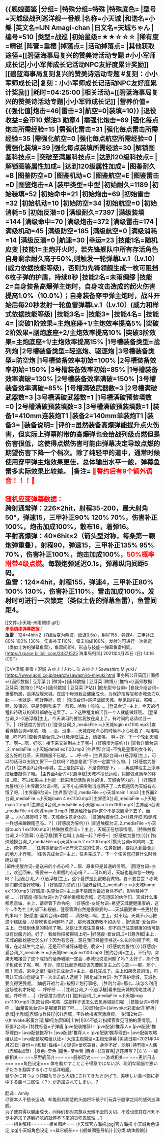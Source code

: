 {{舰娘图鉴 
|分组=
|特殊分组=特殊
|特殊底色=
|型号=天城级战列巡洋舰一番舰
|名称=小天城
|和谐名=小鳐
|英文名=IJN Amagi-chan
|日文名=天城ちゃん
|编号=510
|类型=战巡
|初始星级=★★☆☆☆
|稀有度=精锐
|阵营=重樱
|掉落点=
|活动掉落点=
|其他获取途径=[[碧蓝海事局复兴的赞美诗活动专题 #小小军师成长记|小小军师成长记活动NPC友好度累计奖励]]<br>[[碧蓝海事局复刻复兴的赞美诗活动专题 #复刻：小小军师成长记|复刻：小小军师成长记活动NPC友好度累计奖励]]
|耗时=04:25:00
|相关活动=[[碧蓝海事局复兴的赞美诗活动专题|小小军师成长记]]
|营养价值={{强化值|炮击=46|雷击=3|航空=0|装填=10}}
|退役收益=金币10 燃油3 勋章4
|需强化炮击=69
|强化每点炮击所需经验=15
|需强化雷击=31
|强化每点雷击所需经验=35
|需强化航空=0
|强化每点航空所需经验=0
|需强化装填=39
|强化每点装填所需经验=30
|解锁图鉴科技点=
|突破至满星科技点=
|达到120级科技点=
|解锁图鉴属性加成=
|达到120级属性加成=
|图鉴耐久=B
|图鉴防空=D
|图鉴机动=C
|图鉴航空=E
|图鉴雷击=D
|图鉴炮击=A
|装甲类型=中型
|初始耐久=1189
|初始装填=52
|初始命中=21
|初始炮击=69
|初始雷击=32
|初始机动=10
|初始防空=34
|初始航空=0
|初始消耗=5
|初始反潜=0
|满级耐久=7397
|满级装填=144
|满级命中=70
|满级炮击=372
|满级雷击=174
|满级机动=45
|满级防空=185
|满级航空=0
|满级消耗=14
|满级反潜=0
|航速=30
|幸运=23
|技能1名=随机应变
|技能1=主炮开火时，若先锋舰队中所有存活角色自身剩余耐久高于50%,则触发一轮弹幕Lv.1（Lv.10）(威力依据技能等级)，否则为先锋领舰生成一枚可阻挡6枚子弹的护盾，持续8秒
|技能2名=未雨绸缪
|技能2=自身装备高爆弹主炮时，自身攻击造成的起火伤害提高1.0%（10.0%）；自身装备穿甲弹主炮时，战斗开始后每20秒发射一轮鱼雷弹幕Lv.1（Lv.10）(威力和样式依据技能等级)
|技能3名=
|技能3=
|技能4名=
|技能4=
|突破1阶效果=主炮底座+1/主炮效率提高5%
|突破2阶效果=副炮底座+2/主炮效率提高10%
|突破3阶效果=主炮底座+1/主炮效率提高15%
|1号槽装备类型=战列炮
|2号槽装备类型=轻巡炮、驱逐炮
|3号槽装备类型=防空炮
|1号槽装备效率初始=100%
|2号槽装备效率初始=150%
|3号槽装备效率初始=85%
|1号槽装备效率满破=130%
|2号槽装备效率满破=150%
|3号槽装备效率满破=85%
|1号槽满破武器数=3
|2号槽满破武器数=3
|3号槽满破武器数=1
|1号槽满破预装填数=0
|2号槽满破预装填数=3
|3号槽满破预装填数=1
|装备1=410mm连装炮T1
|装备2=140mm单装炮T1
|装备3=
|装备说明=
|评价=虽然装备高爆弹能提升点火伤害，但实际上弹幕附带的高爆弹也会给战列级点燃但是伤害很低，这使得点燃伤害可能由弹幕决定导致点燃的期望伤害下降一个档次。除了纯轻甲的道中，通常时候使用穿甲弹主炮效果更佳，总体输出水平一般，弹幕鱼雷多实际效果比较差。
|备注=
<span style="color:red;">💓誓约后有9个额外语音！！！💓</span>
----
<span style="color:red;"><strong>随机应变弹幕数据：</strong></span><br>
<strong>跨射通常弹：</strong>226×2hit，射程35-200，最大射角50°，弹速15，三甲补正90% 120% 70%，伤害补正100%，炮击加成100%，散布16，着弹16。<br>
<strong>平射高爆弹：</strong>40×6hit×2（箭头型对称，每条第一颗炮弹重叠），射程90，弹速15，三甲补正135% 95% 70%，伤害补正100%，炮击加成100%，<span style="color:red;">50%概率附带4级点燃</span>。每颗炮弹延迟0.1s，弹幕纵向间距5码。<br>
<strong>鱼雷：</strong>124×4hit，射程155，弹速4，三甲补正80% 100% 130%，伤害补正110%，雷击加成100%。发射时可进行一次锁定（类似土佐的弹幕鱼雷），鱼雷间距4。<br>
----
[[文件:小天城-未雨绸缪.gif]]<br>
<span style="color:red;"><strong>未雨绸缪弹幕数据：</strong></span><br>
<strong>鱼雷：</strong>124×4hit×2（7级后变为两波，延迟0.5s），射程155，弹速4，三甲补正80% 100% 130%，伤害补正110%，雷击加成100%。发射时可进行一次锁定（类似土佐的弹幕鱼雷），鱼雷间距4。形态与技能一弹幕鱼雷相同。<br>
[https://space.bilibili.com/24371525 海事局归鸿] 2021年4月25日 (日) 14:16 (CST)

|CV=泽城 美雪 / 沢城 みゆき /さわしろ  みゆき / Sawashiro Miyuki / [https://www.aoni.co.jp/search/sawashiro-miyuki.html 事务所公开简历]
|画师={{画师数据 | 豆芽菜 }}
|微博={{画师数据 | 豆芽菜 |微博}}
|推特={{画师数据 | 豆芽菜 |推特}}
|P站={{画师数据 | 豆芽菜 |P站}}
|舰船型号台词=
|自我介绍台词=重樱所属，巡洋战舰天城。在这个母港我会健康成长，为保护指挥官和赤城全力以赴——也就是，吃好睡好，嗯！
|获取台词=巡洋战舰天城，参见指挥官。咳咳…啊，没事的，只是刚刚吹来了一阵风…哈啾！呜呜……
|登录台词=主上，今天的行程和待确认的资料都放在这里了。…？这种程度的活我一个人就能做好哦。
|登录台词_2={{悬浮框|主上，今天演习的要旨我放在桌上了。有时间的话请过目一下。|（好感度为誓约）}}
|登录台词_2_mediaFile =小天城login ex1100.mp3
|查看详情台词=咳咳…唔……没、没事……天城在吃点心的时候不小心呛着了…咕嘟咕嘟…呜呜呜
|查看详情台词_2={{悬浮框|主上，请张嘴， 啊~ 好，下一个轮到天城了。啊~…嗯，好吃！接下来又轮到主上了呢~|（好感度为誓约）}}
|查看详情台词_2_mediaFile =小天城detail ex1100.mp3
|主界面1台词=不愧是皇家的女仆长，这么好的红茶，天城佩服不已呢。……呼~呼~
|主界面2台词={{悬浮框|主上，可以的话可以去陪加贺下一会棋吗？她总是说“下次一定赢”什么的…|（好感度为誓约）}}
|主界面3台词=赤城，主上是指挥官，不是你的部下。……再这样给主上添麻烦我要敲你了哦。
|主界面4台词={{悬浮框|天城不擅长运动，只能做点简单的体操…嗯，不过如果主上也能一起来活动活动身体的话，天城会努力的。|（好感度为誓约）}}
|主界面5台词=啊，又不小心把啾啾当成团子了…大概是因为天城有点饿了吧…
|主界面6台词= 
|主界面1台词_mediaFile =小天城main 1.mp3
|主界面2台词_mediaFile =小天城main 4 ex1100.mp3
|主界面3台词_mediaFile =小天城main 2.mp3
|主界面4台词_mediaFile =小天城main 5 ex1100.mp3
|主界面5台词_mediaFile =小天城main 3.mp3
|普通触摸台词=这个不是衣服滑下去了，而是……小心感冒吗？嗯，天城会注意身体的。
|普通触摸台词_2={{悬浮框|和赤城一样想来蹭蹭尾巴吗…？|（好感度为誓约）}}
|普通触摸台词_2_mediaFile =小天城touch 1 ex1100.mp3
|特殊触摸台词=？主上，天城正在想事情哦。
|特殊触摸台词_2={{黑幕| {{悬浮框|要不也叫上赤城一起？呼呼~|（好感度为誓约）}}}}
|特殊触摸台词_2_mediaFile =小天城touch 2 ex1100.mp3
|摸头台词=呜呜呜…主上，停停停……
|任务提醒台词=还有未完成的任务。任务报酬，要投入到最合适的地方才行呢。
|任务完成台词=主上，任务完成了。下一个任务您打算什么时候确认呢？	
|邮件提醒台词=是送来的小点心吗？…原、原来只是普通的信啊。
|回港台词=主上，欢迎回来。需要来一点重樱的点心吗？……可以的话，天城也能和您一块吃吗？
|回港台词_2={{悬浮框|主上，这个菱饼是比叡教我做的。要不要尝尝？赤城她们都说很好吃哦。|（好感度为誓约）}}
|回港台词_2_mediaFile =小天城home ex1100.mp3
|好感度-失望台词=主上是不是因为最近身体不好，影响精神了呢……
|好感度-陌生台词=为了保护重樱和赤城，还有港区的伙伴们，天城什么事都愿意做。主上，请尽管下命令吧。
|好感度-友好台词=希望天城健健康康的，这个…作为主上的部下和舰船，健康管理自然是很重要的……天城需要做一些更特别的事吗？
|好感度-喜欢台词=嚼嚼……真好吃…啊，主上，对不起。天城不小心把这个糕团给…尽管吃也没问题吗？那、那天城就恭敬不如从命…
|好感度-爱台词=主上，已经到休息的时间了哦。总是让天城注意身体，却不自己注意健康的话可是没有说服力的。好了，我给你把被褥铺上吧~
|好感度-爱台词_2={{悬浮框|主上，天城的膝枕感觉怎么样？因为有您在，现在我已经能坚持这~么长的时间了呢。嘿嘿，在赤城生气之前，还是正经铺好床睡吧。晚安~|（好感度为誓约）}}
|好感度-爱台词_2_mediaFile =小天城feeling5 ex1100.mp3
|誓约台词=主上，不行的，如果天城接受了这个戒指的话赤城她一定会…赤城也说没问题了吗？太好了，那个孩子也成长了呢…啊，不对，现在比起赤城应该先要回复主上的心意——那，那个…嗯！天城，荣幸之至!
|委托完成台词=主上，委托完成了。主上如果愿意的话，可否让天城向您提议下一次出击的人选呢？
|强化成功台词=为了保护赤城，天城也要变得更强呢。
|旗舰开战台词=按照计划行事吧。
|胜利台词=那么…该怎么利用这场胜利才好呢……呼呼呼……
|胜利台词_2={{悬浮框|看来是天城的策略胜利了呢。呼呼呼……|（好感度为誓约）}}
|胜利台词_2_mediaFile =小天城mvp ex1100.mp3
|失败台词=咳咳…这副样子该怎么去见赤城她们呢…
|技能台词=呼呼呼…
|血量告急台词=是哪里算错了吗……
|彩蛋1台词={{#invoke:彩蛋台词|解析|赤城|小赤城|赤城(μ兵装)|1|0}}赤城，不许给指挥官添麻烦。
|彩蛋2台词={{#invoke:彩蛋台词|解析|加贺BB|土佐|1|0}}不能让指挥官看见可怕的表情哦。
|彩蛋3台词=
|特性标签=子弹盾
|pve配装推荐1=
|pve配装1推荐人=
|pve配装1推荐理由=
|pvp配装推荐1=
|pvp配装1推荐人=
|pvp配装1推荐理由=
|pve配装攻略组认证=
|pvp配装攻略组认证=
|大炮主炮类型=主炮无弹幕
|实装日期=2021年04月22日
|身份=小甜橙
|性格=
|关键词=爱吃美食，身体不好，聪明
|持有物=人偶（赤城&加贺）
|发色=栗色
|瞳色=萝兰紫
|萌点={{马赛克|这还用写？|<!--模糊度（默认7）-->}}
}}
==舰船相关==
===原型舰简介===
===舰船历史===
==游戏相关==
===更新日志===
===角色设定===
体を動かすことこそ得意ではないが、聡明な頭脳で悪い子たちを翻弄する小さな巡洋戦艦。<br>
健やかに育つよう仲間たちから大切にされてきたおかげで、美味しい食べ物に夢中する腹ペコ属性（？）が追加されてしまい…？<br><br>
翻译：Amily<br>
尽管本人不擅长运动，却能用其聪慧的头脑将坏孩子们玩弄于股掌之间的战列巡洋舰。<br>
为了使其得以健康成长，同伴们都对其施以无微不至的关切，不过也使其在不知不觉中追加了遇到好吃的就停不下来的贪吃鬼属性…？<br>
===相关解释===
===相关图片===
<gallery mode="packed" heights="300px">
小天城官方海报.jpg|官方海报
小天城角色设定.jpg|小天城角色设定
</gallery>
==其它舰船==
{{舰娘图鉴导航}}
[[分类:幼体舰娘]]